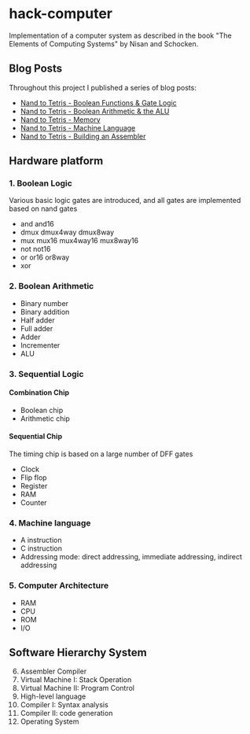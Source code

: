 # hack-computer

Implementation of a computer system as described in the book "The Elements of Computing Systems" by Nisan and Schocken.

## Blog Posts

Throughout this project I published a series of blog posts:

- [Nand to Tetris - Boolean Functions & Gate Logic](https://www.maxdemaio.com/posts/boolean-functions-and-gate-logic)
- [Nand to Tetris - Boolean Arithmetic & the ALU](https://www.maxdemaio.com/posts/boolean-arithmetic-alu)
- [Nand to Tetris - Memory](https://www.maxdemaio.com/posts/memory)
- [Nand to Tetris - Machine Language](https://www.maxdemaio.com/posts/machine-language)
- [Nand to Tetris - Building an Assembler](https://www.maxdemaio.com/posts/assemblers)

## Hardware platform

### 1. Boolean Logic

Various basic logic gates are introduced, and all gates are implemented based on nand gates

- and and16
- dmux dmux4way dmux8way
- mux mux16 mux4way16 mux8way16
- not not16
- or or16 or8way
- xor

### 2. Boolean Arithmetic

- Binary number
- Binary addition
- Half adder
- Full adder
- Adder
- Incrementer
- ALU

### 3. Sequential Logic

#### Combination Chip

- Boolean chip
- Arithmetic chip

#### Sequential Chip

The timing chip is based on a large number of DFF gates

- Clock
- Flip flop
- Register
- RAM
- Counter

### 4. Machine language

- A instruction
- C instruction
- Addressing mode: direct addressing, immediate addressing, indirect addressing

### 5. Computer Architecture

- RAM
- CPU
- ROM
- I/O

## Software Hierarchy System

6. Assembler Compiler
7. Virtual Machine I: Stack Operation
8. Virtual Machine II: Program Control
9. High-level language
10. Compiler I: Syntax analysis
11. Compiler II: code generation
12. Operating System
